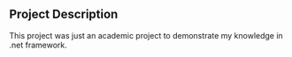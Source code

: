 ## Project Description

This project was just an academic project to demonstrate my knowledge in .net framework.
